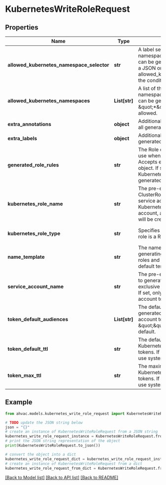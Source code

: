 # KubernetesWriteRoleRequest


## Properties

Name | Type | Description | Notes
------------ | ------------- | ------------- | -------------
**allowed_kubernetes_namespace_selector** | **str** | A label selector for Kubernetes namespaces in which credentials can be generated. Accepts either a JSON or YAML object. If set with allowed_kubernetes_namespaces, the conditions are conjuncted. | [optional] 
**allowed_kubernetes_namespaces** | **List[str]** | A list of the Kubernetes namespaces in which credentials can be generated. If set to \&quot;*\&quot; all namespaces are allowed. | [optional] 
**extra_annotations** | **object** | Additional annotations to apply to all generated Kubernetes objects. | [optional] 
**extra_labels** | **object** | Additional labels to apply to all generated Kubernetes objects. | [optional] 
**generated_role_rules** | **str** | The Role or ClusterRole rules to use when generating a role. Accepts either a JSON or YAML object. If set, the entire chain of Kubernetes objects will be generated. | [optional] 
**kubernetes_role_name** | **str** | The pre-existing Role or ClusterRole to bind a generated service account to. If set, Kubernetes token, service account, and role binding objects will be created. | [optional] 
**kubernetes_role_type** | **str** | Specifies whether the Kubernetes role is a Role or ClusterRole. | [optional] [default to 'Role']
**name_template** | **str** | The name template to use when generating service accounts, roles and role bindings. If unset, a default template is used. | [optional] 
**service_account_name** | **str** | The pre-existing service account to generate tokens for. Mutually exclusive with all role parameters. If set, only a Kubernetes service account token will be created. | [optional] 
**token_default_audiences** | **List[str]** | The default audiences for generated Kubernetes service account tokens. If not set or set to \&quot;\&quot;, will use k8s cluster default. | [optional] 
**token_default_ttl** | **str** | The default ttl for generated Kubernetes service account tokens. If not set or set to 0, will use system default. | [optional] 
**token_max_ttl** | **str** | The maximum ttl for generated Kubernetes service account tokens. If not set or set to 0, will use system default. | [optional] 

## Example

```python
from ahvac.models.kubernetes_write_role_request import KubernetesWriteRoleRequest

# TODO update the JSON string below
json = "{}"
# create an instance of KubernetesWriteRoleRequest from a JSON string
kubernetes_write_role_request_instance = KubernetesWriteRoleRequest.from_json(json)
# print the JSON string representation of the object
print(KubernetesWriteRoleRequest.to_json())

# convert the object into a dict
kubernetes_write_role_request_dict = kubernetes_write_role_request_instance.to_dict()
# create an instance of KubernetesWriteRoleRequest from a dict
kubernetes_write_role_request_from_dict = KubernetesWriteRoleRequest.from_dict(kubernetes_write_role_request_dict)
```
[[Back to Model list]](../README.md#documentation-for-models) [[Back to API list]](../README.md#documentation-for-api-endpoints) [[Back to README]](../README.md)


